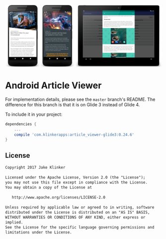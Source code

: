 ![feature graphic](artwork/sample.png)

# Android Article Viewer

For implementation details, please see the `master` branch's README. The difference for this branch is that it is on Glide 3 instead of Glide 4.

To include it in your project:

```groovy
dependencies {
	...
	compile 'com.klinkerapps:article_viewer-glide3:0.24.6'
}
```

## License

    Copyright 2017 Jake Klinker

    Licensed under the Apache License, Version 2.0 (the "License");
    you may not use this file except in compliance with the License.
    You may obtain a copy of the License at

       http://www.apache.org/licenses/LICENSE-2.0

    Unless required by applicable law or agreed to in writing, software
    distributed under the License is distributed on an "AS IS" BASIS,
    WITHOUT WARRANTIES OR CONDITIONS OF ANY KIND, either express or implied.
    See the License for the specific language governing permissions and
    limitations under the License.
